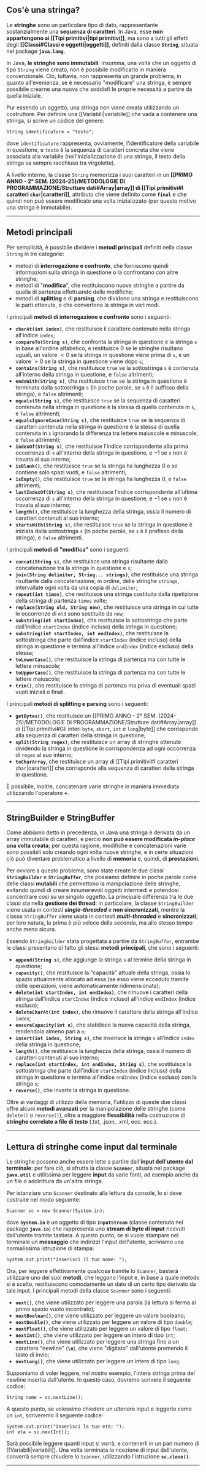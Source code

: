 ## Cos'è una stringa?

Le **stringhe** sono un particolare tipo di dato, rappresentante sostanzialmente una **sequenza di caratteri**. In Java, esse **non appartengono ai [[Tipi primitivi|tipi primitivi]]**, ma sono a tutti gli effetti degli **[[Classi#Classi e oggetti|oggetti]]**, definiti dalla classe **`String`**, situata nel package **`java.lang`**.

In Java, **le stringhe sono immutabili**: insomma, una volta che un oggetto di tipo `String` viene creato, non è possibile modificarlo in maniera convenzionale. Ciò, tuttavia, non rappresenta un grande problema, in quanto all'evenienza, se è necessario "modificare" una stringa, è sempre possibile crearne una nuova che soddisfi le proprie necessità a partire da quella iniziale.

Pur essendo un oggetto, una stringa non viene creata utilizzando un costruttore. Per definire una [[Variabili|variabile]] che vada a contenere una stringa, si scrive un codice del genere:

```
String identificatore = "testo";
```

dove `identificatore` rappresenta, ovviamente, l'identificatore della variabile in questione, e `testo` è la sequenza di caratteri concreta che viene associata alla variabile (nell'inizializzazione di una stringa, il testo della stringa va sempre racchiuso tra virgolette).

A livello interno, la classe `String` memorizza i suoi caratteri in un **[[PRIMO ANNO - 2° SEM. (2024-25)/METODOLOGIE DI PROGRAMMAZIONE/Strutture dati#Array|array]] di [[Tipi primitivi#I caratteri `char`|caratteri]]**, attributo che viene definito come **`final`** e che quindi non può essere modificato una volta inizializzato (per questo motivo una stringa è immutabile).
___
## Metodi principali

Per semplicità, è possibile dividere i **metodi principali** definiti nella classe `String` in tre categorie:
- metodi di **interrogazione e confronto**, che forniscono quindi informazioni sulla stringa in questione o la confrontano con altre stringhe;
- metodi di "**modifica**", che restituiscono nuove stringhe a partire da quella di partenza effettuando delle modifiche;
- metodi di **splitting** e di **parsing**, che dividono una stringa e restituiscono le parti ottenute, o che convertono la stringa in vari modi.

I principali **metodi di interrogazione e confronto** sono i seguenti:
- **`charAt(int index)`**, che restituisce il carattere contenuto nella stringa all'indice `index`;
- **`compareTo(String s)`**, che confronta la stringa in questione e la stringa `s` in base all'ordine alfabetico, e restituisce $0$ se le stringhe risultano uguali, un valore $< 0$ se la stringa in questione viene prima di `s`, e un valore $> 0$ se la stringa in questione viene dopo `s`;
- **`contains(String s)`**, che restituisce `true` se la sottostringa `s` è contenuta all'interno della stringa in questione, e `false` altrimenti;
- **`endsWith(String s)`**, che restituisce `true` se la stringa in questione è terminata dalla sottostringa `s` (in poche parole, se `s` è il suffisso della stringa), e `false` altrimenti;
- **`equals(String s)`**, che restituisce `true` se la sequenza di caratteri contenuta nella stringa in questione è la stessa di quella contenuta in `s`, e `false` altrimenti;
- **`equalsIgnoreCase(String s)`**, che restituisce `true` se la sequenza di caratteri contenuta nella stringa in questione è la stessa di quella contenuta in `s` ignorando la differenza tra lettere maiuscole e minuscole, e `false` altrimenti;
- **`indexOf(String s)`**, che restituisce l'indice corrispondente alla prima occorrenza di `s` all'interno della stringa in questione, e $-1$ se `s` non è trovata al suo interno;
- **`isBlank()`**, che restituisce `true` se la stringa ha lunghezza $0$ o se contiene solo spazi vuoti, e `false` altrimenti;
- **`isEmpty()`**, che restituisce `true` se la stringa ha lunghezza $0$, e `false` altrimenti;
- **`lastIndexOf(String s)`**, che restituisce l'indice corrispondente all'ultima occorrenza di `s` all'interno della stringa in questione, e $-1$ se `s` non è trovata al suo interno;
- **`length()`**, che restituisce la lunghezza della stringa, ossia il numero di caratteri contenuti al suo interno;
- **`startsWith(String s)`**, che restituisce `true` se la stringa in questione è iniziata dalla sottostringa `s` (in poche parole, se `s` è il prefisso della stringa), e `false` altrimenti.

I principali **metodi di "modifica"** sono i seguenti:
- **`concat(String s)`**, che restituisce una stringa risultante dalla concatenazione tra la stringa in questione e `s`;
- **`join(String delimiter, String... strings)`**, che restituisce una stringa risultante dalla concatenazione, in ordine, delle stringhe `strings`, intervallate ogni volta da una copia di `delimiter`;
- **`repeat(int times)`**, che restituisce una stringa costituita dalla ripetizione della stringa di partenza `times` volte;
- **`replace(String old, String new)`**, che restituisce una stringa in cui tutte le occorrenze di `old` sono sostituite da `new`;
- **`substring(int startIndex)`**, che restituisce la sottostringa che parte dall'indice `startIndex` (indice incluso) della stringa in questione;
- **`substring(int startIndex, int endIndex)`**, che restituisce la sottostringa che parte dall'indice `startIndex` (indice incluso) della stringa in questione e termina all'indice `endIndex` (indice escluso) della stessa;
- **`toLowerCase()`**, che restituisce la stringa di partenza ma con tutte le lettere minuscole;
- **`toUpperCase()`**, che restituisce la stringa di partenza ma con tutte le lettere maiuscole;
- **`trim()`**, che restituisce la stringa di partenza ma priva di eventuali spazi vuoti iniziali o finali.

I principali **metodi di splitting e parsing** sono i seguenti:
- **`getBytes()`**, che restituisce un [[PRIMO ANNO - 2° SEM. (2024-25)/METODOLOGIE DI PROGRAMMAZIONE/Strutture dati#Array|array]] di [[Tipi primitivi#Gli interi `byte`, `short`, `int` e `long`|byte]] che corrisponde alla sequenza di caratteri della stringa in questione;
- **`split(String regex)`**, che restituisce un array di stringhe ottenute dividendo la stringa in questione in corrispondenza ad ogni occorrenza di `regex` al suo interno;
- **`toCharArray`**, che restituisce un array di [[Tipi primitivi#I caratteri `char`|caratteri]] che corrisponde alla sequenza di caratteri della stringa in questione.

È possibile, inoltre, concatenare varie stringhe in maniera immediata utilizzando l'operatore **`+`**.
___
## StringBuilder e StringBuffer

Come abbiamo detto in precedenza, in Java una stringa è derivata da un array immutabile di caratteri, e perciò **non può essere modificata *in-place* una volta creata**; per questa ragione, modifiche e concatenazioni varie sono possibili solo creando ogni volta nuove stringhe, e in certe situazioni ciò può diventare problematico a livello di **memoria** e, quindi, di **prestazioni**.

Per ovviare a questo problema, sono state create le due classi **`StringBuilder`** e **`StringBuffer`**, che possiamo definire in poche parole come delle classi **mutabili** che permettono la manipolazione delle stringhe, evitando quindi di creare innumerevoli oggetti intermedi e potendosi concentrare così su un singolo oggetto. La principale differenza tra le due classi sta nella **gestione dei thread**: in particolare, la classe `StringBuilder` viene usata in contesti ***single-threaded*** e **non sincronizzati**, mentre la classe `StringBuffer` viene usata in contesti ***multi-threaded*** e **sincronizzati**; per loro natura, la prima è più veloce della seconda, ma allo stesso tempo anche meno sicura.

Essendo `StringBuilder` stata progettata a partire da `StringBuffer`, entrambe le classi presentano di fatto gli stessi **metodi principali**, che sono i seguenti:
- **`append(String s)`**, che aggiunge la stringa `s` al termine della stringa in questione;
- **`capacity()`**, che restituisce la "capacità" attuale della stringa, ossia lo spazio attualmente allocato ad essa (se esso viene ecceduto tramite delle operazioni, viene automaticamente ridimensionata);
- **`delete(int startIndex, int endIndex)`**, che rimuove i caratteri della stringa dall'indice `startIndex` (indice incluso) all'indice `endIndex` (indice escluso);
- **`deleteCharAt(int index)`**, che rimuove il carattere della stringa all'indice `index`;
- **`ensureCapacity(int n)`**, che stabilisce la nuova capacità della stringa, rendendola almeno pari a `n`;
- **`insert(int index, String s)`**, che inserisce la stringa `s` all'indice `index` della stringa in questione;
- **`length()`**, che restituisce la lunghezza della stringa, ossia il numero di caratteri contenuti al suo interno;
- **`replace(int startIndex, int endIndex, String s)`**, che sostituisce la sottostringa che parte dall'indice `startIndex` (indice incluso) della stringa in questione e termina all'indice `endIndex` (indice escluso) con la stringa `s`;
- **`reverse()`**, che inverte la stringa in questione.

Oltre ai vantaggi di utilizzo della memoria, l'utilizzo di queste due classi offre alcuni **metodi avanzati** per la manipolazione delle stringhe (come `delete()` o `reverse()`), oltre a maggiore **flessibilità** nella costruzione di **stringhe correlate a file di testo** (.txt, .json, .xml, ecc. ecc.).
___
## Lettura di stringhe come input dal terminale

Le stringhe possono anche essere lette a partire dall'**input dell'utente dal terminale**: per fare ciò, si sfrutta la classe **`Scanner`**, situata nel package **`java.util`** e utilissima per leggere **input** da varie fonti, ad esempio anche da un file o addirittura da un'altra stringa.

Per istanziare uno `Scanner` destinato alla lettura da console, lo si deve costruire nel modo seguente:

```
Scanner sc = new Scanner(System.in);
```

dove **`System.in`** è un oggetto di tipo **`InputStream`** (classe contenuta nel package **`java.io`**) che rappresenta uno **stream di byte di input** ricevuti dall'utente tramite tastiera. A questo punto, se si vuole stampare nel terminale un **messaggio** che indirizzi l'input dell'utente, scriviamo una normalissima istruzione di stampa:

```
System.out.print("Inserisci il tuo nome: ");
```

Ora, per leggere effettivamente qualcosa tramite lo `Scanner`, basterà utilizzare uno dei suoi **metodi**, che leggono l'input e, in base a quale metodo si è scelto, restituiscono comodamente un dato di un certo tipo derivato da tale input. I principali metodi della classe `Scanner` sono i seguenti:
- **`next()`**, che viene utilizzato per leggere una parola (la lettura si ferma al primo spazio vuoto incontrato);
- **`nextBoolean()`**, che viene utilizzato per leggere un valore booleano;
- **`nextDouble()`**, che viene utilizzato per leggere un valore di tipo `double`;
- **`nextFloat()`**, che viene utilizzato per leggere un valore di tipo `float`;
- **`nextInt()`**, che viene utilizzato per leggere un intero di tipo `int`;
- **`nextLine()`**, che viene utilizzato per leggere una stringa fino a un carattere "newline" (**`\n`**), che viene "digitato" dall'utente premendo il tasto di invio;
- **`nextLong()`**, che viene utilizzato per leggere un intero di tipo `long`.

Supponiamo di voler leggere, nel nostro esempio, l'intera stringa prima del newline inserita dall'utente. In questo caso, dovremo scrivere il seguente codice:

```
String nome = sc.nextLine();
```

A questo punto, se volessimo chiedere un ulteriore input e leggerlo come un `int`, scriveremo il seguente codice:

```
System.out.print("Inserisci la tua età: ");
int eta = sc.nextInt();
```

Sarà possibile leggere quanti input si vorrà, e contenerli in un pari numero di [[Variabili|variabili]]. Una volta terminata la ricezione di input dall'utente, converrà sempre chiudere lo `Scanner`, utilizzando l'istruzione **`sc.close()`**.
___
